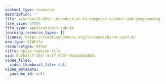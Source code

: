 ```yaml
---
content_type: resource
description: ''
file: /courses/6-00sc-introduction-to-computer-science-and-programming-spring-2011/8b2b3fc715ff5cf7833f9da1e8b3d58c_bX3jvD7XFPs.vtt
file_size: 47294
file_type: application/x-subrip
learning_resource_types: []
license: https://creativecommons.org/licenses/by-nc-sa/4.0/
ocw_type: OCWFile
resourcetype: Other
title: 3play caption file
uid: 8b2b3fc7-15ff-5cf7-833f-9da1e8b3d58c
video_files:
  video_thumbnail_file: null
video_metadata:
  youtube_id: null
---
```


